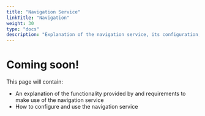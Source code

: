 ```yaml
---
title: "Navigation Service"
linkTitle: "Navigation"
weight: 30
type: "docs"
description: "Explanation of the navigation service, its configuration, and its functionality."
---
```

# Coming soon!
This page will contain:

- An explanation of the functionality provided by and requirements to make use of the navigation service
- How to configure and use the navigation service
